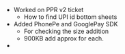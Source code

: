 - Worked on PPR v2 ticket
	- How to find UPI id bottom sheets
- Added PhonePe and GooglePay SDK 
	- For checking the size addition 
	- 900KB add approx for each.
- 